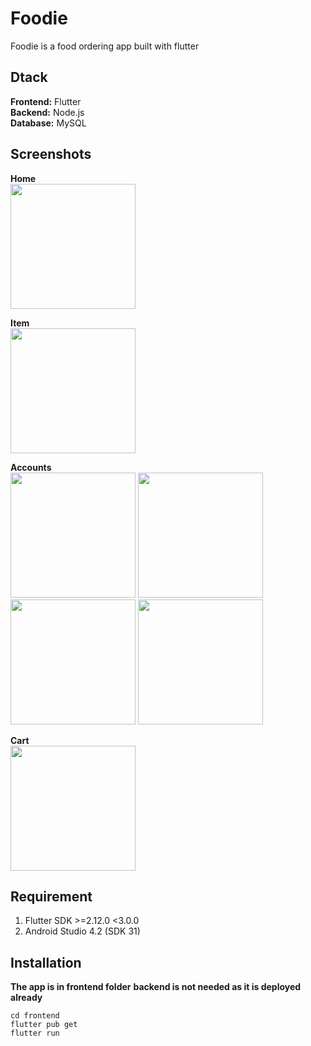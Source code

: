 # Foodie

Foodie is a food ordering app built with flutter

## Dtack

**Frontend:** Flutter\
**Backend:** Node.js\
**Database:** MySQL

## Screenshots

**Home**\
<img src="https://ik.imagekit.io/kni8mpkkuok/home_3GG4Oeu7W.gif?ik-sdk-version=javascript-1.4.3&updatedAt=1648691190238" width="200">

**Item**\
<img src="https://ik.imagekit.io/kni8mpkkuok/add_to_cart_u_SKKiAdA.gif?ik-sdk-version=javascript-1.4.3&updatedAt=1648691195779" width="200">

**Accounts**\
<img src="https://ik.imagekit.io/kni8mpkkuok/orders_laJlrUsX6.png?ik-sdk-version=javascript-1.4.3&updatedAt=1648691174659" width="200">
<img src="https://ik.imagekit.io/kni8mpkkuok/address_33XiPRv4H.png?ik-sdk-version=javascript-1.4.3&updatedAt=1648691174783" width="200">
<img src="https://ik.imagekit.io/kni8mpkkuok/balance_ECJ5SMedt.png?ik-sdk-version=javascript-1.4.3&updatedAt=1648691174491" width="200">
<img src="https://ik.imagekit.io/kni8mpkkuok/add_balance_RO0EKgmcH.png?ik-sdk-version=javascript-1.4.3&updatedAt=1648691175349" width="200">

**Cart**\
<img src="https://ik.imagekit.io/kni8mpkkuok/cart_lFJRpuX2G1.png?ik-sdk-version=javascript-1.4.3&updatedAt=1648691175796" width="200">

## Requirement

1. Flutter SDK >=2.12.0 <3.0.0
2. Android Studio 4.2 (SDK 31)

## Installation

**The app is in frontend folder**
**backend is not needed as it is deployed already**

```
cd frontend
flutter pub get
flutter run
```
